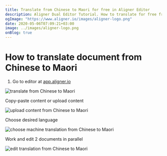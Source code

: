 ```yaml
---
title: Translate from Chinese to Maori for free in Aligner Editor
description: Aligner Dual Editor Tutorial. How to translate for free from Chinese to Maori. Aligner is multilingual document management platform. 
ogImage: "https://www.aligner.io/images/aligner-logo.png"
date: 2020-05-06T07:09:21+03:00
image: ../images/aligner-logo.png
onBlog: true
---
```


# How to translate document from Chinese to Maori

1. Go to editor at [app.aligner.io](https://app.aligner.io "Aligner App web page")

![translate from Chinese to Maori](../aligner-blank-editor.png "translate from Chinese to Maori")

Copy-paste content or upload content

![upload content from Chinese to Maori](../aligner-uploaded-document.png "upload content from Chinese to Maori")

Choose desired language

![choose machine translation from Chinese to Maori](../aligner-language-dropdown.png "choose machine translation from Chinese to Maori")

Work and edit 2 documents in parallel

![edit translation from Chinese to Maori](../aligner-double-sitded-editor.png "edit translation from Chinese to Maori")

